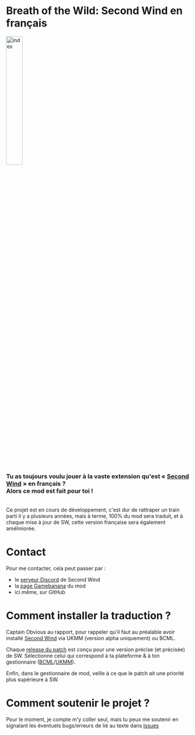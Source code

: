 # Breath of the Wild: Second Wind en français
<img src="https://images.gamebanana.com/img/ss/wips/6559d16a45dfa.jpg" alt="index" style="width: 30%; height: 30%;">
<h3>Tu as toujours voulu jouer à la vaste extension qu'est « <a href="https://github.com/CEObrainz/Second-Wind"> Second Wind</a> » en français ?<br>Alors ce mod est fait pour toi !</h3><br>
Ce projet est en cours de développement, c'est dur de rattraper un train parti il y a plusieurs années, mais à terme, 100% du mod sera traduit, et à chaque mise à jour de SW, cette version française sera également amélmiorée.

# Contact
Pour me contacter, cela peut passer par :
<ul>
  <li>le <a href="https://discord.com/invite/VU4z9AF">serveur Discord</a> de Second Wind</li>
  <li>la <a href="https://gamebanana.com/wips/76252">page Gamebanana</a> du mod</li>
  <li>ici même, sur GitHub</li>
</ul>

# Comment installer la traduction ?
Captain Obvious au rapport, pour rappeler qu'il faut au préalable avoir installé [Second Wind](https://github.com/CEObrainz/Second-Wind/releases) via UKMM (version alpha uniquement) ou BCML.
 
Chaque [release du patch](https://github.com/Kalemillion/Second-Wind---French/releases) est conçu pour une version précise (et précisée) de SW.
Sélectionne celui qui correspond à ta plateforme & à ton gestionnaire ([BCML](https://gamebanana.com/tools/6624)/[UKMM](https://gamebanana.com/tools/12110)).

Enfin, dans le gestionnaire de mod, veille à ce que le patch ait une priorité plus supérieure à SW.

# Comment soutenir le projet ?
Pour le moment, je compte m'y coller seul, mais tu peux me soutenir en signalant les éventuels bugs/erreurs de lié au texte dans [Issues](https://github.com/Kalemillion/Second-Wind---French/issues)
